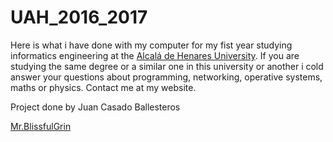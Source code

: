 # UAH_2016_2017

Here is what i have done with my computer for my fist year studying informatics engineering at the [Alcalá de Henares University](https://www.uah.es/es/ "UAH").
If you are studying the same degree or a similar one in this university or another i cold answer your questions about programming, networking, operative systems, maths or physics.
Contact me at my website.

Project done by Juan Casado Ballesteros

[Mr.BlissfulGrin](http://www.mrblissfulgrin.com "mrblissfulgrin")
